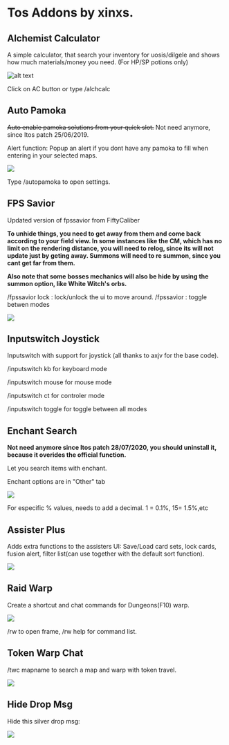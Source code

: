 # Tos Addons by xinxs.

## Alchemist Calculator

A simple calculator, that search your inventory for uosis/dilgele and shows how much materials/money you need. (For HP/SP potions only)

![alt text](https://i.imgur.com/zYcNHtS.jpg "ss")

Click on AC button or type /alchcalc

## Auto Pamoka

~~Auto enable pamoka solutions from your quick slot.~~
Not need anymore, since Itos patch 25/06/2019.

Alert function: Popup an alert if you dont have any pamoka to fill when entering in your selected maps.

![](https://i.imgur.com/Zsph8ZX.jpg)

Type /autopamoka to open settings.


## FPS Savior

Updated version of fpssavior from FiftyCaliber

**To unhide things, you need to get away from them and come back according to your field view. In some instances like the CM, which has no limit on the rendering distance, you will need to relog, since its will not update just by geting away. Summons will need to re summon, since you cant get far from them.**

**Also note that some bosses mechanics will also be hide by using the summon option, like White Witch's orbs.**

/fpssavior lock : lock/unlock the ui to move around.   /fpssavior : toggle betwen modes 

![](https://i.imgur.com/JJN234g.jpg)

## Inputswitch Joystick

Inputswitch with support for joystick (all thanks to axjv for the base code).

/inputswitch kb for keyboard mode

/inputswitch mouse for mouse mode

/inputswitch ct for controler mode

/inputswitch toggle for toggle between all modes

## Enchant Search

**Not need anymore since Itos patch 28/07/2020, you should uninstall it, because it overides the official function.**

Let you search items with enchant.

Enchant options are in "Other" tab

![](https://i.imgur.com/fdZh4QH.jpg)

For especific % values, needs to add a decimal. 1 = 0.1%, 15= 1.5%,etc

## Assister Plus

Adds extra functions to the assisters UI: Save/Load card sets, lock cards, fusion alert, filter list(can use together with the default sort function).

![](https://i.imgur.com/T1ZTRO1.jpg)

## Raid Warp

Create a shortcut and chat commands for Dungeons(F10) warp. 

![](https://i.imgur.com/YnAbiwo.png)

/rw to open frame, /rw help for command list.

## Token Warp Chat

/twc mapname to search a map and warp with token travel.

![](https://i.imgur.com/4GUfx9z.jpg)

## Hide Drop Msg

Hide this silver drop msg:

![](https://i.imgur.com/j1XmaHX.png)
